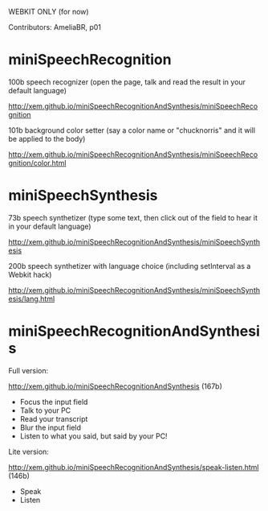 WEBKIT ONLY (for now)

Contributors: AmeliaBR, p01

miniSpeechRecognition
===

100b speech recognizer (open the page, talk and read the result in your default language)

http://xem.github.io/miniSpeechRecognitionAndSynthesis/miniSpeechRecognition

101b background color setter (say a color name or "chucknorris" and it will be applied to the body)

http://xem.github.io/miniSpeechRecognitionAndSynthesis/miniSpeechRecognition/color.html


miniSpeechSynthesis
==

73b speech synthetizer (type some text, then click out of the field to hear it in your default language)

http://xem.github.io/miniSpeechRecognitionAndSynthesis/miniSpeechSynthesis

200b speech synthetizer with language choice (including setInterval as a Webkit hack)

http://xem.github.io/miniSpeechRecognitionAndSynthesis/miniSpeechSynthesis/lang.html


miniSpeechRecognitionAndSynthesis
===


Full version:

http://xem.github.io/miniSpeechRecognitionAndSynthesis (167b)

- Focus the input field
- Talk to your PC
- Read your transcript
- Blur the input field
- Listen to what you said, but said by your PC!


Lite version:

http://xem.github.io/miniSpeechRecognitionAndSynthesis/speak-listen.html (146b)

- Speak
- Listen
